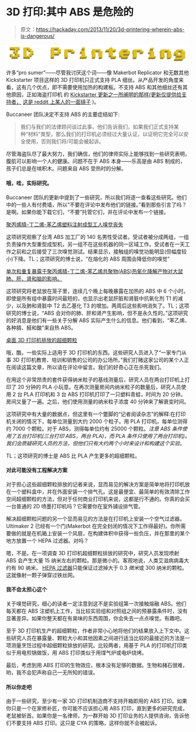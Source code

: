 # 3D 打印:其中 ABS 是危险的

> 原文：<https://hackaday.com/2013/11/20/3d-printering-wherein-abs-is-dangerous/>

![printering](img/f129892b22bffa0dd52c94f9b281e2fb.png)

许多“pro sumer”——尽管我讨厌这个词——像 Makerbot Replicator 和无数其他 Kickstarter 项目这样的 3D 打印机只正式支持 PLA 细丝。从产品开发的角度来看，这有几个优点，即不需要使用加热的构建板。不支持 ABS 和其他细丝还有其他原因，正如海盗打印机 的 [Kickstarter 更新之一所阐明的那样(更新仅提供给支持者，](http://www.kickstarter.com/projects/pirate3d/the-buccaneer-the-3d-printer-that-everyone-can-use) [这是 reddit 上某人的一面镜子](http://www.reddit.com/r/3Dprinting/comments/1pphp2/kickstarter_printer_the_buccaneer_no_longer/cd4nkfk) )。

Buccaneer 团队决定不支持 ABS 的主要症结如下:

> 我们与我们的法律顾问谈过此事，他们告诉我们，如果我们正式支持某种“材料”类型，那么我们的打印机必须经过大量认证，以证明它完全可以安全使用，否则我们将/可能会被起诉。

尽管海盗队尽了最大努力，我们确信，他们的律师实际上能够找到一些研究表明，腹肌可以影响一个人的健康。问题不在于 ABS 本身——乐高是由 ABS 制成的，孩子们总是在啃积木。问题来自 ABS 受热时的分解。

#### 哦，哇，实际研究。

Buccaneer 团队的更新中提到了一些研究，所以我们将逐一查看这些研究。他们中的一些人有付费墙，所以“不要在评论中发布他们的链接。”看到那些引言了吗？是啊。如果你能下载它们，“不要”托管它们，并在评论中发布一个链接。

[聚丙烯腈-丁二烯-苯乙烯塑料注射成型工人嗅觉丧失](http://www.ncbi.nlm.nih.gov/pubmed/15486179)

这项研究观察了台湾 ABS 加工厂的 140 名男性受试者。受试者被分成两组，一组负责操作大型重型成型机，另一组不在这些机器的同一区域工作。受试者在一天工作之前和之后接受了三次嗅觉测试。结果显示，接触组的嗅觉功能明显(但幅度较小)下降。TL；这项研究的博士说，“在熔化的 ABS 周围会降低你的嗅觉”

[单次和重复暴露于聚丙烯腈-丁二烯-苯乙烯共聚物(ABS)热氧化降解产物对大鼠肺、肝、肾和脑的影响。](http://www.ncbi.nlm.nih.gov/pubmed/7236007)

这项研究将老鼠放在笼子里，连续几个晚上每晚暴露在加热的 ABS 中 6 个小时。即使是所有组中暴露时间最短的，也显示出老鼠肝脏和肾脏中抗氧化剂 T1 的减少，以及肺和肾脏中 T2 去乙基化 T3 的增加。两周后这些影响消失了。TL；这项研究的博士说，“ABS 会对你的肺、肝和肾产生影响，但不是永久性的。”这项研究的好消息是他们有一些关于分解 ABS 实际产生什么的信息。他们看到，“苯乙烯、各种腈、醛和酸”来自热 ABS。 [](http://en.wikipedia.org/wiki/Demethylation) 

[桌面 3D 打印机排放的超细颗粒](http://www.sciencedirect.com/science/article/pii/S1352231013005086)

哦，酷，一些实际上适用于 3D 打印机的东西。这些研究人员进入了“一家专门从事 3D 打印机教育、培训和销售的公司的办公场所。”我们打赌这家公司的某个人正在阅读这篇文章，所以请在评论中留言。我们的好奇心正在杀死我们。

在用这个非常昂贵的套件获得纳米粒子的基线测量后，研究人员在两台打印机上打印了 20 分钟的 PLA 小玩意。在再次测量房间内纳米粒子的数量后，研究人员使用 2 台 PLA 打印机和 3 台 ABS 打印机打印了一只塑料青蛙，时间为 20 分钟。房间又量了一遍。之后，他们使用测量的纳米粒子浓度 40 分钟来了解衰变时间。

这项研究中有大量的数据点，但这里有一个蹩脚的“记者阅读杂志”的解释:在打印机关闭的情况下，每单位测量到大约 2000 个粒子。用 PLA 打印机，每单位测得约 7000 个颗粒。对于 ABS，测得每单位约有 25000 个颗粒。*注意 ABS 条件使用了五台打印机(三台打印 ABS，两台 PLA)，而 PLA 条件只使用了两台打印机)。我们会质疑研究人员的方法，但他们只有大约两个小时来设计和构建这个实验。*

TL；这项研究的博士是 ABS 比 PLA 产生更多的超细颗粒。

#### 对此可能没有工程解决方案

对于担心这些超细颗粒排放的记者来说，显而易见的解决方案是简单地将打印机放在一个塑料盒中，并在外面安装一个排气孔。这是最便宜、最简单的有效清除工作空间超细颗粒的方法，但对于任何商业打印机来说，这都是行不通的。你真的会买一台普通的 2D 喷墨打印机吗？它需要你在室外铺设排气管。

解决超细颗粒问题的另一个显而易见的方法是在打印机上安装一个空气过滤器。Ultimaker 2 已经有一个门(Makerbot 在完全封闭的情况下工作得最好)。你所需要做的就是在机箱上安装一个风扇，在构建体积中获得一些负压，并在那里的某个地方放置一个 HEPA 过滤器。对吗？

嗯，不是。在一项调查 3D 打印机超细颗粒排放的研究中，研究人员发现喷射 ABS 会产生大量 15 纳米左右的颗粒。那是微小的。客观地说，人类艾滋病病毒大约有 90 纳米。 [HEPA 过滤器](http://en.wikipedia.org/wiki/HEPA)只能保证过滤掉大于 0.3 *微米*或 300 纳米的颗粒。这就像射一颗子弹穿过铁丝网。

#### 我不会太担心这个

关于嗅觉研究，细心的读者一定注意到这不是实验组第一次接触熔融 ABS。他们每天都在 ABS 注塑机上工作，当比较实验组和对照组之间的预暴露条件时，没有显著差异。如果你整天都在有臭味的东西周围，你会失去一点点嗅觉。有趣吧。

至于 3D 打印机生产的超细颗粒，作者非常小心地将他们的结果放入上下文中。这些研究人员在暴露量、颗粒大小和其他因素之间进行适当比较的最接近的方法是一项测量烹饪过程中超细颗粒排放的研究。比较两者，用基于 PLA 的打印机打印类似于用电煎锅做饭，用 ABS 打印类似于用煤气炉或电炉烧烤。

最后，考虑到用 ABS 打印的生物效应，根本没有足够的数据。生物和赭石很难，哟，我不会犯声称自己一无所知的错误。

#### 所以你走吧

由于一些研究，至少有一家 3D 打印机制造商不支持开箱即用的 ABS 打印。如果你只是一个在家修补匠，你可能不应该担心用 ABS 打印，直到更多的研究完成，老鼠被斩首。如果你是一名律师，为一群开始 3D 打印业务的人提供咨询，告诉他们不要支持 ABS 打印。这只是 CYA 的策略，这样你就不会被起诉。